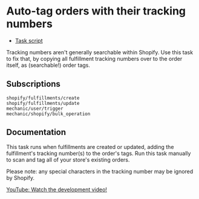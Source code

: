 # Auto-tag orders with their tracking numbers

* [Task script](./script.liquid)

Tracking numbers aren't generally searchable within Shopify. Use this task to fix that, by copying all fulfillment tracking numbers over to the order itself, as (searchable!) order tags.

## Subscriptions

```liquid
shopify/fulfillments/create
shopify/fulfillments/update
mechanic/user/trigger
mechanic/shopify/bulk_operation
```

## Documentation

This task runs when fulfillments are created or updated, adding the fulfillment's tracking number(s) to the order's tags. Run this task manually to scan and tag all of your store's existing orders.

Please note: any special characters in the tracking number may be ignored by Shopify.

[YouTube: Watch the development video!](https://youtu.be/qNsdDaPYl24)
